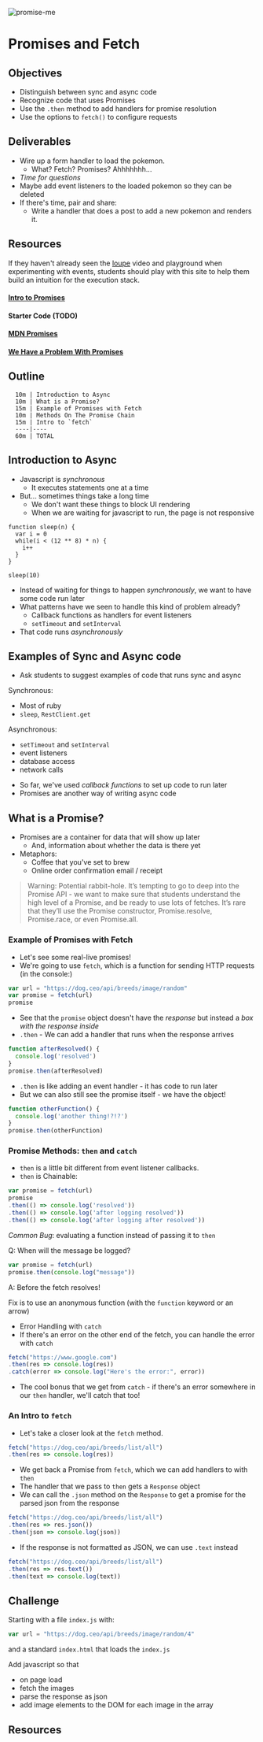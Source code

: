 ![promise-me](https://media.giphy.com/media/5G98t8QjqBLK8/giphy.gif)

# Promises and Fetch

## Objectives
* Distinguish between sync and async code
* Recognize code that uses Promises
* Use the `.then` method to add handlers for promise resolution
* Use the options to `fetch()` to configure requests

## Deliverables

* Wire up a form handler to load the pokemon.
  * What? Fetch? Promises? Ahhhhhhh...
* _Time for questions_
* Maybe add event listeners to the loaded pokemon so they can be deleted
* If there's time, pair and share:
  * Write a handler that does a post to add a new pokemon and renders it.

## Resources

If they haven't already seen the [loupe][loupe-site] video and playground when experimenting with events, students should play with this site to help them build an intuition for the execution stack.

#### [Intro to Promises][promises-video]
#### Starter Code (TODO)
#### [MDN Promises][mdn-promises]
#### [We Have a Problem With Promises][problem-promises]

## Outline

```
  10m | Introduction to Async
  10m | What is a Promise?
  15m | Example of Promises with Fetch
  10m | Methods On The Promise Chain
  15m | Intro to `fetch`
  ----|----
  60m | TOTAL
```

## Introduction to Async

* Javascript is _synchronous_
  * It executes statements one at a time
* But... sometimes things take a long time
  * We don't want these things to block UI rendering
  * When we are waiting for javascript to run, the page is not responsive

```
function sleep(n) {
  var i = 0
  while(i < (12 ** 8) * n) {
    i++
  }
}

sleep(10)
```

* Instead of waiting for things to happen _synchronously_, we want to have some code run later
* What patterns have we seen to handle this kind of problem already?
  * Callback functions as handlers for event listeners
  * `setTimeout` and `setInterval`
* That code runs _asynchronously_

## Examples of Sync and Async code
* Ask students to suggest examples of code that runs sync and async

Synchronous:
- Most of ruby
- `sleep`, `RestClient.get`

Asynchronous:
- `setTimeout` and `setInterval`
- event listeners
- database access
- network calls

* So far, we've used _callback functions_ to set up code to run later
* Promises are another way of writing async code

## What is a Promise?
* Promises are a container for data that will show up later
  * And, information about whether the data is there yet
* Metaphors:
  * Coffee that you've set to brew
  * Online order confirmation email / receipt

> Warning: Potential rabbit-hole. It’s tempting to go to deep into the Promise API - we want to make sure that students understand the high level of a Promise, and be ready to use lots of fetches. It’s rare that they’ll use the Promise constructor, Promise.resolve, Promise.race, or even Promise.all.

### Example of Promises with Fetch
* Let's see some real-live promises!
* We're going to use `fetch`, which is a function for sending HTTP requests
(in the console:)

```js
var url = "https://dog.ceo/api/breeds/image/random"
var promise = fetch(url)
promise
```

* See that the `promise` object doesn't have the _response_ but instead a _box with the response inside_
* `.then` - We can add a handler that runs when the response arrives

```js
function afterResolved() {
  console.log('resolved')
}
promise.then(afterResolved)
```

* `.then` is like adding an event handler - it has code to run later
* But we can also still see the promise itself - we have the object!

```js
function otherFunction() {
  console.log('another thing!?!?')
}
promise.then(otherFunction)
```

### Promise Methods: `then` and `catch`

* `then` is a little bit different from event listener callbacks.
* `then` is Chainable:

```js
var promise = fetch(url)
promise
.then(() => console.log('resolved'))
.then(() => console.log('after logging resolved'))
.then(() => console.log('after logging after resolved'))
```

_Common Bug_: evaluating a function instead of passing it to `then`

Q: When will the message be logged?
```js
var promise = fetch(url)
promise.then(console.log("message"))
```

A: Before the fetch resolves!

Fix is to use an anonymous function (with the `function` keyword or an arrow)

* Error Handling with `catch`
* If there's an error on the other end of the fetch, you can handle the error with `catch`

```js
fetch("https://www.google.com")
.then(res => console.log(res))
.catch(error => console.log("Here's the error:", error))
```

* The cool bonus that we get from `catch` - if there's an error somewhere in our `then` handler, we'll catch that too!

### An Intro to `fetch`
* Let's take a closer look at the `fetch` method.

```js
fetch("https://dog.ceo/api/breeds/list/all")
.then(res => console.log(res))
```

* We get back a Promise from `fetch`, which we can add handlers to with `then`
* The handler that we pass to `then` gets a `Response` object
* We can call the `.json` method on the `Response` to get a promise for the parsed json from the response

```js
fetch("https://dog.ceo/api/breeds/list/all")
.then(res => res.json())
.then(json => console.log(json))
```

* If the response is not formatted as JSON, we can use `.text` instead

```js
fetch("https://dog.ceo/api/breeds/list/all")
.then(res => res.text())
.then(text => console.log(text))
```

## Challenge

Starting with a file `index.js` with:

```js
var url = "https://dog.ceo/api/breeds/image/random/4"
```

and a standard `index.html` that loads the `index.js`

Add javascript so that
- on page load
- fetch the images
- parse the response as json
- add image elements to the DOM for each image in the array

## Resources

[loupe-site]: http://latentflip.com/loupe
[promises-video]: https://youtu.be/aVNzq8u0F0E
[mdn-promises]: https://developer.mozilla.org/en-US/docs/Web/JavaScript/Reference/Global_Objects/Promise
[problem-promises]: https://pouchdb.com/2015/05/18/we-have-a-problem-with-promises.html
